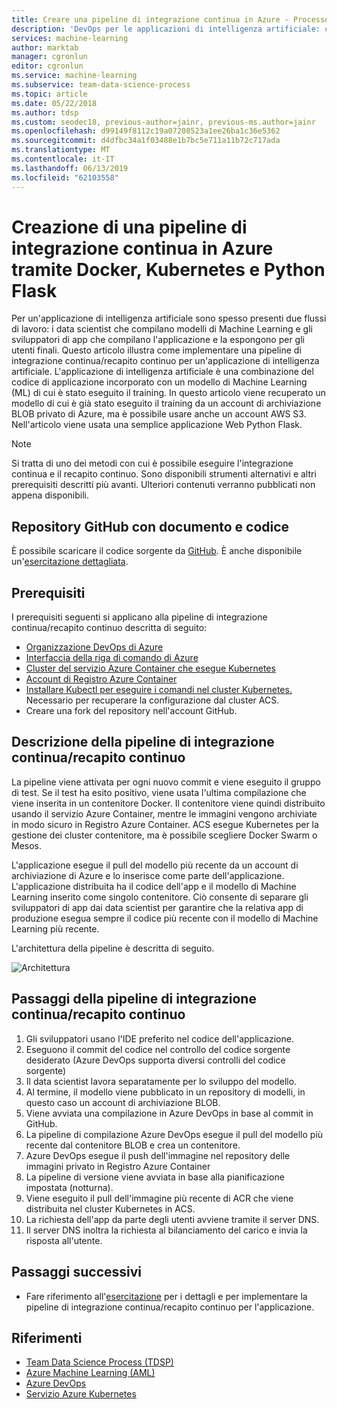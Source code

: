```yaml
---
title: Creare una pipeline di integrazione continua in Azure - Processo di data science per i team
description: 'DevOps per le applicazioni di intelligenza artificiale: creazione di una pipeline di integrazione continua in Azure tramite Docker e Kubernetes'
services: machine-learning
author: marktab
manager: cgronlun
editor: cgronlun
ms.service: machine-learning
ms.subservice: team-data-science-process
ms.topic: article
ms.date: 05/22/2018
ms.author: tdsp
ms.custom: seodec18, previous-author=jainr, previous-ms.author=jainr
ms.openlocfilehash: d99149f8112c19a07208523a1ee26ba1c36e5362
ms.sourcegitcommit: d4dfbc34a1f03488e1b7bc5e711a11b72c717ada
ms.translationtype: MT
ms.contentlocale: it-IT
ms.lasthandoff: 06/13/2019
ms.locfileid: "62103558"
---
```

# <a name="creating-continuous-integration-pipeline-on-azure-using-docker-kubernetes-and-python-flask-application"></a>Creazione di una pipeline di integrazione continua in Azure tramite Docker, Kubernetes e Python Flask
Per un'applicazione di intelligenza artificiale sono spesso presenti due flussi di lavoro: i data scientist che compilano modelli di Machine Learning e gli sviluppatori di app che compilano l'applicazione e la espongono per gli utenti finali. Questo articolo illustra come implementare una pipeline di integrazione continua/recapito continuo per un'applicazione di intelligenza artificiale. L'applicazione di intelligenza artificiale è una combinazione del codice di applicazione incorporato con un modello di Machine Learning (ML) di cui è stato eseguito il training. In questo articolo viene recuperato un modello di cui è già stato eseguito il training da un account di archiviazione BLOB privato di Azure, ma è possibile usare anche un account AWS S3. Nell'articolo viene usata una semplice applicazione Web Python Flask.

> [!NOTE]
> Si tratta di uno dei metodi con cui è possibile eseguire l'integrazione continua e il recapito continuo. Sono disponibili strumenti alternativi e altri prerequisiti descritti più avanti. Ulteriori contenuti verranno pubblicati non appena disponibili.
>
>

## <a name="github-repository-with-document-and-code"></a>Repository GitHub con documento e codice
È possibile scaricare il codice sorgente da [GitHub](https://github.com/Azure/DevOps-For-AI-Apps). È anche disponibile un'[esercitazione dettagliata](https://github.com/Azure/DevOps-For-AI-Apps/blob/master/Tutorial.md).

## <a name="pre-requisites"></a>Prerequisiti
I prerequisiti seguenti si applicano alla pipeline di integrazione continua/recapito continuo descritta di seguito:
* [Organizzazione DevOps di Azure](https://docs.microsoft.com/azure/devops/organizations/accounts/create-organization-msa-or-work-student)
* [Interfaccia della riga di comando di Azure](https://docs.microsoft.com/cli/azure/install-azure-cli?view=azure-cli-latest)
* [Cluster del servizio Azure Container che esegue Kubernetes](https://docs.microsoft.com/azure/container-service/kubernetes/container-service-tutorial-kubernetes-deploy-cluster)
* [Account di Registro Azure Container](https://docs.microsoft.com/azure/container-registry/container-registry-get-started-portal)
* [Installare Kubectl per eseguire i comandi nel cluster Kubernetes.](https://kubernetes.io/docs/tasks/tools/install-kubectl/) Necessario per recuperare la configurazione dal cluster ACS. 
* Creare una fork del repository nell'account GitHub.

## <a name="description-of-the-cicd-pipeline"></a>Descrizione della pipeline di integrazione continua/recapito continuo
La pipeline viene attivata per ogni nuovo commit e viene eseguito il gruppo di test. Se il test ha esito positivo, viene usata l'ultima compilazione che viene inserita in un contenitore Docker. Il contenitore viene quindi distribuito usando il servizio Azure Container, mentre le immagini vengono archiviate in modo sicuro in Registro Azure Container. ACS esegue Kubernetes per la gestione dei cluster contenitore, ma è possibile scegliere Docker Swarm o Mesos.

L'applicazione esegue il pull del modello più recente da un account di archiviazione di Azure e lo inserisce come parte dell'applicazione. L'applicazione distribuita ha il codice dell'app e il modello di Machine Learning inserito come singolo contenitore. Ciò consente di separare gli sviluppatori di app dai data scientist per garantire che la relativa app di produzione esegua sempre il codice più recente con il modello di Machine Learning più recente.

L'architettura della pipeline è descritta di seguito. 

![Architettura](./media/ci-cd-flask/Architecture.PNG?raw=true)

## <a name="steps-of-the-cicd-pipeline"></a>Passaggi della pipeline di integrazione continua/recapito continuo
1. Gli sviluppatori usano l'IDE preferito nel codice dell'applicazione.
2. Eseguono il commit del codice nel controllo del codice sorgente desiderato (Azure DevOps supporta diversi controlli del codice sorgente)
3. Il data scientist lavora separatamente per lo sviluppo del modello.
4. Al termine, il modello viene pubblicato in un repository di modelli, in questo caso un account di archiviazione BLOB. 
5. Viene avviata una compilazione in Azure DevOps in base al commit in GitHub.
6. La pipeline di compilazione Azure DevOps esegue il pull del modello più recente dal contenitore BLOB e crea un contenitore.
7. Azure DevOps esegue il push dell'immagine nel repository delle immagini privato in Registro Azure Container
8. La pipeline di versione viene avviata in base alla pianificazione impostata (notturna).
9. Viene eseguito il pull dell'immagine più recente di ACR che viene distribuita nel cluster Kubernetes in ACS.
10. La richiesta dell'app da parte degli utenti avviene tramite il server DNS.
11. Il server DNS inoltra la richiesta al bilanciamento del carico e invia la risposta all'utente.

## <a name="next-steps"></a>Passaggi successivi
* Fare riferimento all'[esercitazione](https://github.com/Azure/DevOps-For-AI-Apps/blob/master/Tutorial.md) per i dettagli e per implementare la pipeline di integrazione continua/recapito continuo per l'applicazione.

## <a name="references"></a>Riferimenti
* [Team Data Science Process (TDSP)](https://aka.ms/tdsp)
* [Azure Machine Learning (AML)](https://docs.microsoft.com/azure/machine-learning/service/)
* [Azure DevOps](https://www.visualstudio.com/vso/)
* [Servizio Azure Kubernetes](https://docs.microsoft.com/azure/aks/intro-kubernetes)
